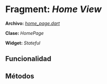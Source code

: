 # Fragment: *Home View*
**Archivo:**  [*home_page.dart*]()

**Clase:**  *HomePage*

**Widget:** *Stateful*

## Funcionalidad

## Métodos

<!--stackedit_data:
eyJoaXN0b3J5IjpbLTE3OTQxODIwNDZdfQ==
-->